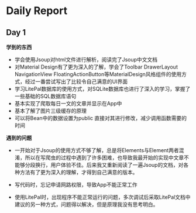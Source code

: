 # Daily Report



## Day 1

**学到的东西**

* 学会使用Jsoup对html文件进行解析，阅读完了Jsoup中文文档
* 对Material Design有了更为深入的了解，学会了Toolbar  DrawerLayout  NavigationView FloatingActionButton等MaterialDesign风格组件的使用方式，经过一番尝试写出了比较令自己满意的UI界面
* 学习LitePal数据库的使用方式，对SQLite数据库也进行了深入的学习，掌握了一些基础的SQL数据库语句
* 基本实现了爬取每日一文的文章并显示在App中
* 基本了解了图片三级缓存的原理
* 可以将Bean中的数据设置为public 直接对其进行修改，减少调用函数需要的时间



**遇到的问题**

* 一开始对于Jsoup的使用方式不够了解，总是将Elements与Element两者混淆，所以在写爬虫的过程中遇到了许多困难，也导致我最开始的实现中文章不能够分段换行，用户体验不佳。后来我又重新阅读了一遍Jsoup的文档，对各种方法有了更为深入的理解，才得到自己满意的版本。

* 写代码时，忘记申请网路权限，导致App不能正常工作

* 使用LitePal时，出现程序不能正常运行的问题，多次调试后采取LitePal文档中建议的另一种方式，问题得以解决，但是原理我没有思考明白。
